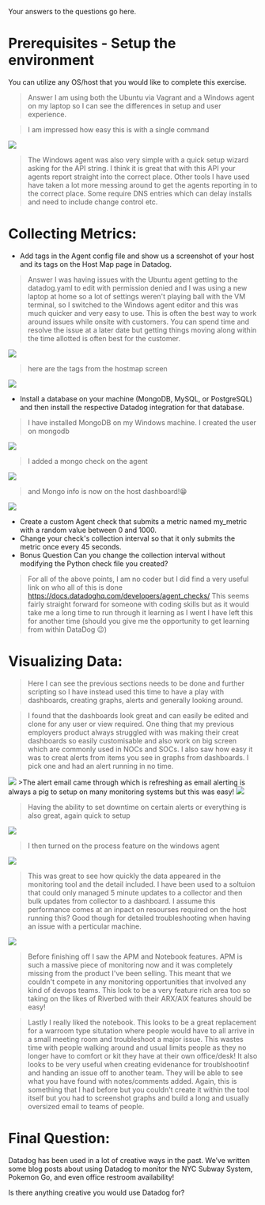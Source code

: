 Your answers to the questions go here.
# Prerequisites - Setup the environment
You can utilize any OS/host that you would like to complete this exercise. 
>Answer I am using both the Ubuntu via Vagrant and a Windows agent on my laptop so I can see the differences in setup and user experience.

>I am impressed how easy this is with a single command 

<img src="https://github.com/Rusk-Hill/Datadogscreenshots/blob/master/UbuntuAgentInstall.JPG" > 
  
>The Windows agent was also very simple with a quick setup wizard asking for the API string. I think it is great that with this API your agents report straight into the correct place. Other tools I have used have taken a lot more messing around to get the agents reporting in to the correct place. Some require DNS entries which can delay installs and need to include change control etc.

# Collecting Metrics:
* Add tags in the Agent config file and show us a screenshot of your host and its tags on the Host Map page in Datadog.
>Answer I was having issues with the Ubuntu agent getting to the datadog.yaml to edit with permission denied and I was using a new laptop at home so a lot of settings weren't playing ball with the VM terminal, so I switched to the Windows agent editor and this was much quicker and very easy to use. This is often the best way to work around issues while onsite with customers. You can spend time and resolve the issue at a later date but getting things moving along within the time allotted is often best for the customer. 

<img src="https://github.com/Rusk-Hill/Datadogscreenshots/blob/master/setting%20tagwingui.JPG" />

>here are the tags from the hostmap screen

<img src="https://github.com/Rusk-Hill/Datadogscreenshots/blob/master/HostmapTags.JPG" >

* Install a database on your machine (MongoDB, MySQL, or PostgreSQL) and then install the respective Datadog integration for that database.

>I have installed MongoDB on my Windows machine. I created the user on mongodb
<img src="https://github.com/Rusk-Hill/Datadogscreenshots/blob/master/mongocreatuser.JPG" >

>I added a mongo check on the agent
<img src="https://github.com/Rusk-Hill/Datadogscreenshots/blob/master/agentmongocheck.JPG" >

>and Mongo info is now on the host dashboard!😁
<img src="https://github.com/Rusk-Hill/Datadogscreenshots/blob/master/mongodashboard.JPG" >

* Create a custom Agent check that submits a metric named my_metric with a random value between 0 and 1000.
* Change your check's collection interval so that it only submits the metric once every 45 seconds.
* Bonus Question Can you change the collection interval without modifying the Python check file you created?
>For all of the above points, I am no coder but I did find a very useful link on who all of this is done
https://docs.datadoghq.com/developers/agent_checks/
>This seems fairly straight forward for someone with coding skills but as it would take me a long time to run through it learning as I went I have left this for another time (should you give me the opportunity to get learning from within DataDog 😉)

# Visualizing Data:

>Here I can see the previous sections needs to be done and further scripting so I have instead used this time to have a play with dashboards, creating graphs, alerts and generally looking around.

>I found that the dashboards look great and can easily be edited and clone for any user or view required. One thing that my previous employers product always struggled with was making their creat dashboards so easily customisable and also work on big screen which are commonly used in NOCs and SOCs.
>I also saw how easy it was to creat alerts from items you see in graphs from dashboards. I pick one and had an alert running in no time.
<img src="https://github.com/Rusk-Hill/Datadogscreenshots/blob/master/alertsetup.JPG" >
>The alert email came through which is refreshing as email alerting is always a pig to setup on many monitoring systems but this was easy!

<img src="https://github.com/Rusk-Hill/Datadogscreenshots/blob/master/alertemail.JPG" >

>Having the ability to set downtime on certain alerts or everything is also great, again quick to setup

<img src="https://github.com/Rusk-Hill/Datadogscreenshots/blob/master/downtime.JPG" >

>I then turned on the process feature on the windows agent

<img src="https://github.com/Rusk-Hill/Datadogscreenshots/blob/master/processconfig.JPG" >

>This was great to see how quickly the data appeared in the monitoring tool and the detail included. I have been used to a soltuion that could only managed 5 minute updates to a collector and then bulk updates from collector to a dashboard. I assume this performance comes at an inpact on resourses required on the host running this? Good though for detailed troubleshooting when having an issue with a perticular machine.

<img src="https://github.com/Rusk-Hill/Datadogscreenshots/blob/master/processdash.JPG" >

>Before finishing off I saw the APM and Notebook features. APM is such a massive piece of monitoring now and it was completely missing from the product I've been selling. This meant that we couldn't compete in any monitoring opportunities that involved any kind of devops teams. This look to be a very feature rich area too so taking on the likes of Riverbed with their ARX/AIX features should be easy!

>Lastly I really liked the notebook. This looks to be a great replacement for a warroom type situtation where people would have to all arrive in a small meeting room and troubleshoot a major issue. This wastes time with people walking around and usual limits people as they no longer have to comfort or kit they have at their own office/desk! It also looks to be very useful when creating evidenance for troublshootinf and handing an issue off to another team. They will be able to see what you have found with notes/comments added. Again, this is something that I had before but you couldn't create it within the tool itself but you had to screenshot graphs and build a long and usually oversized email to teams of people.


# Final Question:
Datadog has been used in a lot of creative ways in the past. We’ve written some blog posts about using Datadog to monitor the NYC Subway System, Pokemon Go, and even office restroom availability!

Is there anything creative you would use Datadog for?
